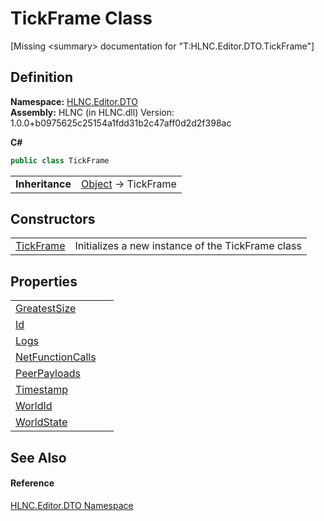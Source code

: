 # TickFrame Class


\[Missing &lt;summary&gt; documentation for "T:HLNC.Editor.DTO.TickFrame"\]



## Definition
**Namespace:** <a href="N_HLNC_Editor_DTO">HLNC.Editor.DTO</a>  
**Assembly:** HLNC (in HLNC.dll) Version: 1.0.0+b0975625c25154a1fdd31b2c47aff0d2d2f398ac

**C#**
``` C#
public class TickFrame
```

<table><tr><td><strong>Inheritance</strong></td><td><a href="https://learn.microsoft.com/dotnet/api/system.object" target="_blank" rel="noopener noreferrer">Object</a>  →  TickFrame</td></tr>
</table>



## Constructors
<table>
<tr>
<td><a href="M_HLNC_Editor_DTO_TickFrame__ctor">TickFrame</a></td>
<td>Initializes a new instance of the TickFrame class</td></tr>
</table>

## Properties
<table>
<tr>
<td><a href="P_HLNC_Editor_DTO_TickFrame_GreatestSize">GreatestSize</a></td>
<td> </td></tr>
<tr>
<td><a href="P_HLNC_Editor_DTO_TickFrame_Id">Id</a></td>
<td> </td></tr>
<tr>
<td><a href="P_HLNC_Editor_DTO_TickFrame_Logs">Logs</a></td>
<td> </td></tr>
<tr>
<td><a href="P_HLNC_Editor_DTO_TickFrame_NetFunctionCalls">NetFunctionCalls</a></td>
<td> </td></tr>
<tr>
<td><a href="P_HLNC_Editor_DTO_TickFrame_PeerPayloads">PeerPayloads</a></td>
<td> </td></tr>
<tr>
<td><a href="P_HLNC_Editor_DTO_TickFrame_Timestamp">Timestamp</a></td>
<td> </td></tr>
<tr>
<td><a href="P_HLNC_Editor_DTO_TickFrame_WorldId">WorldId</a></td>
<td> </td></tr>
<tr>
<td><a href="P_HLNC_Editor_DTO_TickFrame_WorldState">WorldState</a></td>
<td> </td></tr>
</table>

## See Also


#### Reference
<a href="N_HLNC_Editor_DTO">HLNC.Editor.DTO Namespace</a>  
